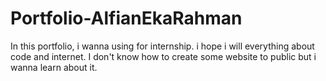 # Portfolio-AlfianEkaRahman
In this portfolio, i wanna using for internship. i hope i will everything about code and internet. I don't know how to create some website to public but i wanna learn about it.
